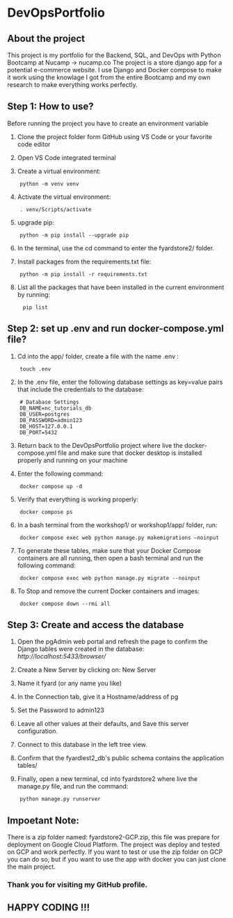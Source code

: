 # DevOpsPortfolio

## About the project
This project is my portfolio for the Backend, SQL, and DevOps with Python Bootcamp at Nucamp -> nucamp.co
The project is a store django app for a potential e-commerce website. 
I use Django and Docker compose to make it work using the knowlage I got from the entire Bootcamp and my own research to make everything works perfectly.

## Step 1: How to use?
Before running the project you have to create an environment variable

1. Clone the project folder form GitHub using VS Code or your favorite code editor

2. Open VS Code integrated terminal 

3. Create a virtual environment: 
```
    python -m venv venv
```

4. Activate the virtual environment: 
```
    . venv/Scripts/activate
```

5. upgrade pip: 
```
    python -m pip install --upgrade pip
```

6. In the terminal, use the cd command to enter the fyardstore2/ folder.


7. Install packages from the requirements.txt file:
```
    python -m pip install -r requirements.txt
```

8. List all the packages that have been installed in the current environment by running:
```
     pip list
```


## Step 2: set up .env and run docker-compose.yml file?

1. Cd into the app/ folder, create a file with the name .env : 

```
    touch .env
```

2. In the .env file, enter the following database settings as key=value pairs that include the credentials to the database:

```
    # Database Settings
    DB_NAME=nc_tutorials_db
    DB_USER=postgres
    DB_PASSWORD=admin123
    DB_HOST=127.0.0.1
    DB_PORT=5432
```

3. Return back to the DevOpsPortfolio project where live the docker-compose.yml file and make sure that docker desktop is installed properly and running on your machine

4. Enter the following command:

```
    docker compose up -d
```

5. Verify that everything is working properly:

```
    docker compose ps
```

6. In a bash terminal from the workshop1/ or workshop1/app/ folder, run:

```
    docker compose exec web python manage.py makemigrations –noinput
```

7. To generate these tables, make sure that your Docker Compose containers are all running, then open a bash terminal and run the following command:

```
    docker compose exec web python manage.py migrate --noinput
```

8. To Stop and remove the current Docker containers and images: 
```
    docker compose down --rmi all
```


## Step 3: Create and access the database
1. Open the pgAdmin web portal and refresh the page to confirm the Django tables were created in the database: 
*http://localhost:5433/browser/*

2. Create a New Server by clicking on: New Server
 
3. Name it fyard (or any name you like)
 
4. In the Connection tab, give it a Hostname/address of pg

5. Set the Password to admin123

6. Leave all other values at their defaults, and Save this server configuration.

7. Connect to this database in the left tree view.

8. Confirm that the fyardlest2_db's public schema contains the application tables/

9. Finally, open a new terminal, cd into fyardstore2 where live the manage.py file, and run the command:
```
    python manage.py runserver
```

## Impoetant Note:
There is a zip folder named: fyardstore2-GCP.zip, this file was prepare for deployment on Google Cloud Platform.
The project was deploy and tested on GCP and work perfectly.
If you want to test or use the zip folder on GCP you can do so, but if you want to use the app with docker you can just clone the main project.

### Thank you for visiting my GitHub profile.

## HAPPY CODING !!!
